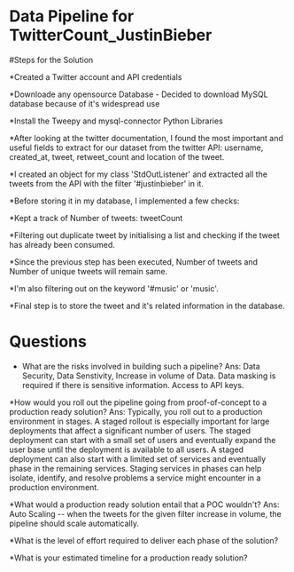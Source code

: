 # Data Pipeline for TwitterCount_JustinBieber

#Steps for the Solution

*Created a Twitter account and API credentials

*Downloade any opensource Database - Decided to download MySQL database because of it's widespread use

*Install the Tweepy and mysql-connector Python Libraries

*After looking at the twitter documentation, I found the most important and useful fields to extract for our dataset from the twitter API: username, created_at, tweet, retweet_count and location of the tweet.

*I created an object for my class 'StdOutListener' and extracted all the tweets from the API with the filter '#justinbieber' in it.

*Before storing it in my database, I implemented a few checks:

*Kept a track of Number of tweets: tweetCount

*Filtering out duplicate tweet by initialising a list and checking if the tweet has already been consumed.

*Since the previous step has been executed, Number of tweets and Number of unique tweets will remain same.

*I'm also filtering out on the keyword '#music' or 'music'.

*Final step is to store the tweet and it's related information in the database.


# Questions

* What are the risks involved in building such a pipeline?
Ans: Data Security, Data Senstivity, Increase in volume of Data. Data masking is required if there is sensitive information. Access to API keys.

*How would you roll out the pipeline going from proof-of-concept to a production ready solution?
Ans: Typically, you roll out to a production environment in stages. A staged rollout is especially important for large deployments that affect a significant number of users.
The staged deployment can start with a small set of users and eventually expand the user base until the deployment is available to all users. A staged deployment can also start with a limited set of services and eventually phase in the remaining services. Staging services in phases can help isolate, identify, and resolve problems a service might encounter in a production environment.

*What would a production ready solution entail that a POC wouldn't?
Ans: Auto Scaling -- when the tweets for the given filter increase in volume, the pipeline should scale automatically.  

*What is the level of effort required to deliver each phase of the solution?

*What is your estimated timeline for a production ready solution?
